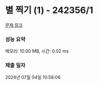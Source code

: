 # 별 찍기 (1) - 242356/1 

[문제 링크](https://level.goorm.io/exam/242356/%EB%B3%84-%EC%B0%8D%EA%B8%B0-1/quiz/1) 

### 성능 요약

메모리: 10.00 MB, 시간: 0.02 ms

### 제출 일자

2024년 07월 04일 10:58:06

